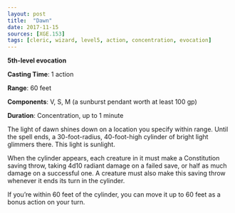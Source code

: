 ```yaml
---
layout: post
title:  "Dawn"
date: 2017-11-15
sources: [XGE.153]
tags: [cleric, wizard, level5, action, concentration, evocation]
---
```


**5th-level evocation**

**Casting Time**: 1 action

**Range**: 60 feet

**Components**: V, S, M (a sunburst pendant worth at least 100 gp)

**Duration**: Concentration, up to 1 minute

The light of dawn shines down on a location you specify within range. Until the spell ends, a 30-foot-radius, 40-foot-high cylinder of bright light glimmers there. This light is sunlight.

When the cylinder appears, each creature in it must make a Constitution saving throw, taking 4d10 radiant damage on a failed save, or half as much damage on a successful one. A creature must also make this saving throw whenever it ends its turn in the cylinder.

If you’re within 60 feet of the cylinder, you can move it up to 60 feet as a bonus action on your turn.
